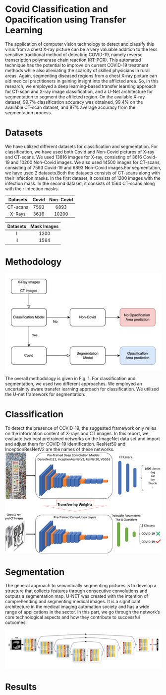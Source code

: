 # Covid Classification and Opacification using Transfer Learning

The application of computer vision technology to detect and classify this virus from a chest
X-ray picture can be a very valuable addition to the less sensitive traditional method of detecting COVID-19, namely reverse transcription polymerase chain reaction (RT-PCR).
This automated technique has the potential to improve on current COVID-19 treatment methods while also alleviating the scarcity of skilled physicians in rural areas. Again, segmenting diseased regions from a chest X-ray picture can aid medical practitioners in gaining insight into the afflicted area. So, in this research, we employed a deep learning-based transfer learning
approach for CT-scan and X-ray image classification, and a U-Net architecture for segmentation to segment the afflicted region. On the available X-ray dataset, 99.7% classification
accuracy was obtained, 99.4% on the available CT-scan dataset, and 87% average accuracy
from the segmentation process.

# Datasets

We have utilized different datasets for classification and segmentation. For classification, we
have used both Covid and Non-Covid pictures of X-ray and CT-scans. We used 13816 images
for X-ray, consisting of 3616 Covid-19 and 10200 Non-Covid images. We also used 14500 images
for CT-scans, consisting of 7593 Covid-19 and 6893 Non-Covid images.For segmentation, we have
used 2 datasets.Both the datasets consists of CT-scans along with their infection masks. In the
first dataset, it consists of 1200 images with the infection mask. In the second dataset, it consists
of 1564 CT-scans along with their infection masks.

| Datasets | Covid    | Non-Covid   |
| :---:    | :---:    | :---:       |
| CT-scans | 7593     | 6893        |
| X-Rays   | 3616     | 10200       |


| Datasets | Mask Images   | 
| :---:    | :---:         |
| I        | 1200          |
| II       | 1564          |

# Methodology 
![This is the methodology](/images/flow_chart_covid.jpg)

The overall methodology is given in Fig. 1. For classification and segmentation, we used two
different approaches. We employed an uncertainity aware transfer learning approach for classification. We utilized the U-net framework for segmentation.

# Classification 

To detect the presence of COVID-19, the suggested framework only relies on the information
content of X-rays and CT images. In this report, we evaluate two best pretrained networks on
the ImageNet data set and import and adjust them for COVID-19 identification. ResNet50 and
InceptionResNetV2 are the names of these networks.
![This is for classification](/images/transfer_learning_class.png)

# Segmentation

The general approach to semantically segmenting pictures is to develop a structure that collects
features through consecutive convolutions and outputs a segmentation map.
U-NET was created with the intention of comprehending and segmenting medical images. It
is a significant architecture in the medical imaging automation society and has a wide range of
applications in the sector. In this part, we go through the network’s core technological aspects and
how they contribute to successful outcomes.

![This is segmentation](/images/segmentation_covid.png)

# Results


